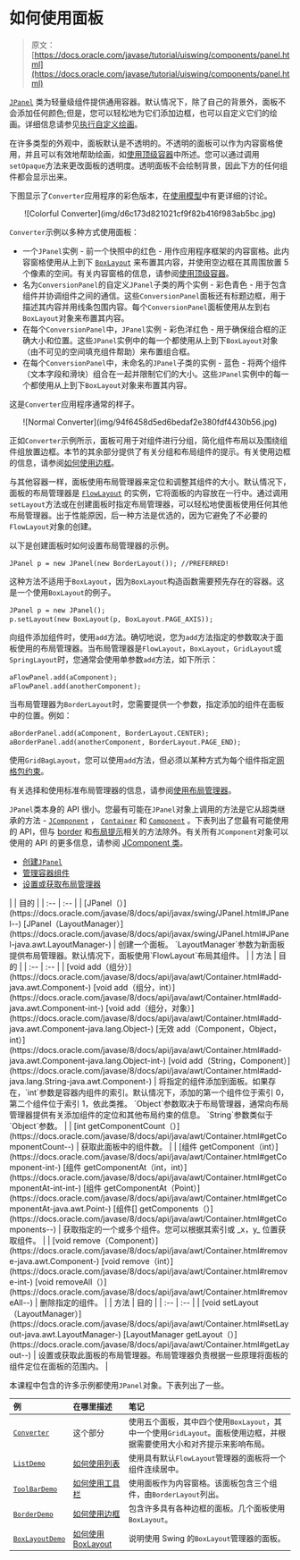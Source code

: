 # 如何使用面板

> 原文： [https://docs.oracle.com/javase/tutorial/uiswing/components/panel.html](https://docs.oracle.com/javase/tutorial/uiswing/components/panel.html)

[`JPanel`](https://docs.oracle.com/javase/8/docs/api/javax/swing/JPanel.html) 类为轻量级组件提供通用容器。默认情况下，除了自己的背景外，面板不会添加任何颜色;但是，您可以轻松地为它们添加边框，也可以自定义它们的绘画。详细信息请参见[执行自定义绘画](../painting/index.html)。

在许多类型的外观中，面板默认是不透明的。不透明的面板可以作为内容窗格使用，并且可以有效地帮助绘画，如[使用顶级容器](toplevel.html)中所述。您可以通过调用`setOpaque`方法来更改面板的透明度。透明面板不会绘制背景，因此下方的任何组件都会显示出来。

下图显示了`Converter`应用程序的彩色版本，在[使用模型](model.html)中有更详细的讨论。

<center>![Colorful Converter](img/d6c173d821021cf9f82b416f983ab5bc.jpg)</center>

`Converter`示例以多种方式使用面板：

*   一个`JPanel`实例 - 前一个快照中的红色 - 用作应用程序框架的内容窗格。此内容窗格使用从上到下 [`BoxLayout`](../layout/box.html) 来布置其内容，并使用空边框在其周围放置 5 个像素的空间。有关内容窗格的信息，请参阅[使用顶级容器](toplevel.html)。
*   名为`ConversionPanel`的自定义`JPanel`子类的两个实例 - 彩色青色 - 用于包含组件并协调组件之间的通信。这些`ConversionPanel`面板还有标题边框，用于描述其内容并用线条包围内容。每个`ConversionPanel`面板使用从左到右`BoxLayout`对象来布置其内容。
*   在每个`ConversionPanel`中，`JPanel`实例 - 彩色洋红色 - 用于确保组合框的正确大小和位置。这些`JPanel`实例中的每一个都使用从上到下`BoxLayout`对象（由不可见的空间填充组件帮助）来布置组合框。
*   在每个`ConversionPanel`中，未命名的`JPanel`子类的实例 - 蓝色 - 将两个组件（文本字段和滑块）组合在一起并限制它们的大小。这些`JPanel`实例中的每一个都使用从上到下`BoxLayout`对象来布置其内容。

这是`Converter`应用程序通常的样子。

<center>![Normal Converter](img/94f6458d5ed6bedaf2e380fdf4430b56.jpg)</center>

正如`Converter`示例所示，面板可用于对组件进行分组，简化组件布局以及围绕组件组放置边框。本节的其余部分提供了有关分组和布局组件的提示。有关使用边框的信息，请参阅[如何使用边框](../components/border.html)。

与其他容器一样，面板使用布局管理器来定位和调整其组件的大小。默认情况下，面板的布局管理器是 [`FlowLayout`](../layout/flow.html) 的实例，它将面板的内容放在一行中。通过调用`setLayout`方法或在创建面板时指定布局管理器，可以轻松地使面板使用任何其他布局管理器。出于性能原因，后一种方法是优选的，因为它避免了不必要的`FlowLayout`对象的创建。

以下是创建面板时如何设置布局管理器的示例。

```
JPanel p = new JPanel(new BorderLayout()); //PREFERRED!

```

这种方法不适用于`BoxLayout`，因为`BoxLayout`构造函数需要预先存在的容器。这是一个使用`BoxLayout`的例子。

```
JPanel p = new JPanel();
p.setLayout(new BoxLayout(p, BoxLayout.PAGE_AXIS));

```

向组件添加组件时，使用`add`方法。确切地说，您为`add`方法指定的参数取决于面板使用的布局管理器。当布局管理器是`FlowLayout`，`BoxLayout`，`GridLayout`或`SpringLayout`时，您通常会使用单参数`add`方法，如下所示：

```
aFlowPanel.add(aComponent);
aFlowPanel.add(anotherComponent);

```

当布局管理器为`BorderLayout`时，您需要提供一个参数，指定添加的组件在面板中的位置。例如：

```
aBorderPanel.add(aComponent, BorderLayout.CENTER);
aBorderPanel.add(anotherComponent, BorderLayout.PAGE_END);

```

使用`GridBagLayout`，您可以使用`add`方法，但必须以某种方式为每个组件指定[网格包约束](../layout/gridbag.html#gridbagConstraints)。

有关选择和使用标准布局管理器的信息，请参阅[使用布局管理器](../layout/using.html)。

`JPanel`类本身的 API 很小。您最有可能在`JPanel`对象上调用的方法是它从超类继承的方法 - [`JComponent`](https://docs.oracle.com/javase/8/docs/api/javax/swing/JComponent.html) ， [`Container`](https://docs.oracle.com/javase/8/docs/api/java/awt/Container.html) 和 [`Component`](https://docs.oracle.com/javase/8/docs/api/java/awt/Component.html) 。下表列出了您最有可能使用的 API，但与 [border](../components/border.html) 和[布局提示](jcomponent.html#layoutapi)相关的方法除外。有关所有`JComponent`对象可以使用的 API 的更多信息，请参阅 [JComponent 类](jcomponent.html)。

*   [创建`JPanel`](#creating)
*   [管理容器组件](#contents)
*   [设置或获取布局管理器](#layoutapi)

<caption></caption>
|  | 目的 |
| :-- | :-- |
| [JPanel（）](https://docs.oracle.com/javase/8/docs/api/javax/swing/JPanel.html#JPanel--)
[JPanel（LayoutManager）](https://docs.oracle.com/javase/8/docs/api/javax/swing/JPanel.html#JPanel-java.awt.LayoutManager-) | 创建一个面板。 `LayoutManager`参数为新面板提供布局管理器。默认情况下，面板使用`FlowLayout`布局其组件。 |

<caption></caption>
| 方法 | 目的 |
| :-- | :-- |
| [void add（组分）](https://docs.oracle.com/javase/8/docs/api/java/awt/Container.html#add-java.awt.Component-)
[void add（组分，int）](https://docs.oracle.com/javase/8/docs/api/java/awt/Container.html#add-java.awt.Component-int-)
[void add（组分，对象）](https://docs.oracle.com/javase/8/docs/api/java/awt/Container.html#add-java.awt.Component-java.lang.Object-)
[无效 add（Component，Object，int）](https://docs.oracle.com/javase/8/docs/api/java/awt/Container.html#add-java.awt.Component-java.lang.Object-int-)
[void add（String，Component）](https://docs.oracle.com/javase/8/docs/api/java/awt/Container.html#add-java.lang.String-java.awt.Component-) | 将指定的组件添加到面板。如果存在，`int`参数是容器内组件的索引。默认情况下，添加的第一个组件位于索引 0，第二个组件位于索引 1，依此类推。 `Object`参数取决于布局管理器，通常向布局管理器提供有关添加组件的定位和其他布局约束的信息。 `String`参数类似于`Object`参数。 |
| [int getComponentCount（）](https://docs.oracle.com/javase/8/docs/api/java/awt/Container.html#getComponentCount--) | 获取此面板中的组件数。 |
| [组件 getComponent（int）](https://docs.oracle.com/javase/8/docs/api/java/awt/Container.html#getComponent-int-)
[组件 getComponentAt（int，int）](https://docs.oracle.com/javase/8/docs/api/java/awt/Container.html#getComponentAt-int-int-)
[组件 getComponentAt（Point）](https://docs.oracle.com/javase/8/docs/api/java/awt/Container.html#getComponentAt-java.awt.Point-)
[组件[] getComponents（）](https://docs.oracle.com/javase/8/docs/api/java/awt/Container.html#getComponents--) | 获取指定的一个或多个组件。您可以根据其索引或 _x，y_ 位置获取组件。 |
| [void remove（Component）](https://docs.oracle.com/javase/8/docs/api/java/awt/Container.html#remove-java.awt.Component-)
[void remove（int）](https://docs.oracle.com/javase/8/docs/api/java/awt/Container.html#remove-int-)
[void removeAll（）](https://docs.oracle.com/javase/8/docs/api/java/awt/Container.html#removeAll--) | 删除指定的组件。 |

<caption></caption>
| 方法 | 目的 |
| :-- | :-- |
| [void setLayout（LayoutManager）](https://docs.oracle.com/javase/8/docs/api/java/awt/Container.html#setLayout-java.awt.LayoutManager-)
[LayoutManager getLayout（）](https://docs.oracle.com/javase/8/docs/api/java/awt/Container.html#getLayout--) | 设置或获取此面板的布局管理器。布局管理器负责根据一些原理将面板的组件定位在面板的范围内。 |

本课程中包含的许多示例都使用`JPanel`对象。下表列出了一些。

| 例 | 在哪里描述 | 笔记 |
| :-- | :-- | :-- |
| [`Converter`](../examples/components/index.html#Converter) | 这个部分 | 使用五个面板，其中四个使用`BoxLayout`，其中一个使用`GridLayout`。面板使用边框，并根据需要使用大小和对齐提示来影响布局。 |
| [`ListDemo`](../examples/components/index.html#ListDemo) | [如何使用列表](list.html) | 使用具有默认`FlowLayout`管理器的面板将一个组件连续居中。 |
| [`ToolBarDemo`](../examples/components/index.html#ToolBarDemo) | [如何使用工具栏](toolbar.html) | 使用面板作为内容窗格。该面板包含三个组件，由`BorderLayout`列出。 |
| [`BorderDemo`](../examples/components/index.html#BorderDemo) | [如何使用边框](border.html) | 包含许多具有各种边框的面板。几个面板使用`BoxLayout`。 |
| [`BoxLayoutDemo`](../examples/layout/index.html#BoxLayoutDemo) | [如何使用 BoxLayout](../layout/box.html) | 说明使用 Swing 的`BoxLayout`管理器的面板。 |